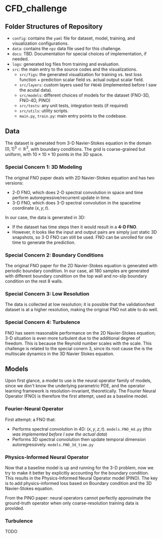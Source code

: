 # CFD_challenge

## Folder Structures of Repository 

- `config`: contains the `yaml` file for dataset, model, training, and visualization configurations. 
- `data`: contains the `npz` data file used for this challenge. 
- `docs`: TBD. Documentation for special choices of implementation, if needed.
- `logs`: generated log files from training and evaluation.
- `src`: the main entry to the source codes and the visualizations. 
    - `src/figs`: the generated visualization for training vs. test loss function + prediction scalar field vs. actual output scalar field. 
    - `src/layers`: custom layers used for `FNO4D` (implemented before I saw the acutal data).
    - `src/models`: different choices of models for the dataset (FNO-3D, FNO-4D, PINO)
    - `src/tests`: any unit tests, integration tests (if required)
    - `src/utils`: utility scripts. 
    - `main.py`, `train.py`: main entry points to the codebase. 

## Data 

The dataset is generated from 3-D Navier-Stokes equation in the domain $[0,1]^3 \subset \mathbb{R}^3$, with boundary conditions. The grid is coarse-grained but uniform, with $10\times 10\times10$ points in the 3D space. 

### Special Concern 1: 3D Modeling 
The original FNO paper deals with 2D Navier-Stokes equation and has two versions: 
- 2-D FNO, which does 2-D spectral convolution in space and time perform autoregressive/recurrent update in time.
- 3-D FNO, which does 3-D spectral convolution in the spacetime coordinate $(x,y,t)$. 

In our case, the data is generated in 3D:
- If the dataset has time steps then it would result in a __4-D FNO__. 
- However, it looks like the input and output pairs are simply just static 3D snapshots, so 3-D FNO can still be used. FNO can be unrolled for one time to generate the prediction. 

### Special Concern 2: Boundary Conditions 

The original FNO paper for the 2D Navier-Stokes equation is generated with periodic boundary condition. In our case, all 180 samples are generated with different boundary condition on the top wall and no-slip boundary condition on the rest 8 walls. 

### Special Concern 3: Low Resolution 

The data is collected at low resolution; it is possible that the validation/test dataset is at a higher resolution, making the original FNO not able to do well. 


### Special Concern 4: Turbulence 

FNO has seem reasonable performance on the 2D Navier-Stokes equation; 3-D situation is even more turbulent due to the additional degree of freedom. This is because the Reynold number scales with the scale. This challenge is related to the special conern 3, since its root cause the is the multiscale dynamics in the 3D Navier Stokes equation. 

## Models 

Upon first glance, a model to use is the neural operator family of models, since we don't know the underlying parametric PDE, and the operator learning framework is resolution-invariant, theoretically. The Fourier Neural Operator (FNO) is therefore the first attempt, used as a baseline model.

### Fourier-Neural Operator

First attempt: a FNO that:
- Performs spectral convolution in 4D: $(x,y,z,t)$. `models.FNO_4d.py` (_this was implemented before I saw the actual data_)
- Performs 3D spectral convolution then update temporal dimension autoregressively. `models.FNO_3d_time.py` 

### Physics-Informed Neural Operator 

Now that a baseline model is up and running for the 3-D problem, now we try to make it better by explicitly accounting for the boundary condition. This results in the Physics-Informed Neural Operator model (PINO). The key is to add physics-informed loss based on Boundary condition and the 3D Navier-Stokes equation. 

From the PINO paper: neural operators cannot perfectly approximate the ground-truth operator when only coarse-resolution training data is provided. 



### Turbulence 
TODO 
